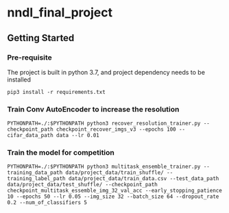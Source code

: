 # nndl_final_project

## Getting Started
### Pre-requisite
The project is built in python 3.7, and project dependency needs to be installed 

`pip3 install -r requirements.txt`
### Train Conv AutoEncoder to increase the resolution  
`
PYTHONPATH=./:$PYTHONPATH python3 recover_resolution_trainer.py --checkpoint_path checkpoint_recover_imgs_v3 --epochs 100 --cifar_data_path data --lr 0.01
`

### Train the model for competition
`
PYTHONPATH=./:$PYTHONPATH python3 multitask_ensemble_trainer.py --training_data_path data/project_data/train_shuffle/ --training_label_path data/project_data/train_data.csv --test_data_path data/project_data/test_shuffle/ --checkpoint_path checkpoint_multitask_essemble_img_32_val_acc --early_stopping_patience 10 --epochs 50 --lr 0.05 --img_size 32 --batch_size 64 --dropout_rate 0.2 --num_of_classifiers 5
`

